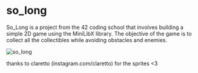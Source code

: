 # so_long

So_Long is a project from the 42 coding school that involves building a simple 2D game using the MiniLibX library. The objective of the game is to collect all the collectibles while avoiding obstacles and enemies.

![so_long](https://user-images.githubusercontent.com/36138334/220413799-573153de-907e-4f43-a2c2-7b9cc4228826.png)

thanks to claretto (instagram.com/claretto) for the sprites <3
